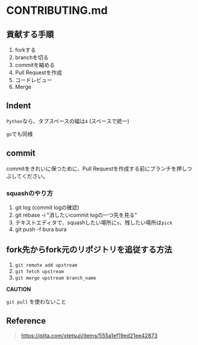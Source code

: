 # CONTRIBUTING.md

## 貢献する手順

1. forkする
2. branchを切る
3. commitを縮める
4. Pull Requestを作成
5. コードレビュー
6. Merge

## Indent

`Python`なら、タブスペースの幅は`4` (スペースで統一)

`go`でも同様

## commit

commitをきれいに保つために、Pull Requestを作成する前にブランチを押しつぶしてください。

### squashのやり方

1. git log (commit logの確認)
2. git rebase -i "消したいcommit logの一つ先を見る"
3. テキストエディタで、squashしたい場所に`s`、残したい場所は`pick`
4. git push -f bura bura

## fork先からfork元のリポジトリを追従する方法

1. `git remote add upstream`
2. `git fetch upstream`
3. `git merge upstream branch_name`

**CAUTION**

`git pull` を使わないこと

## Reference

> https://qiita.com/xtetsuji/items/555a1ef19ed21ee42873
